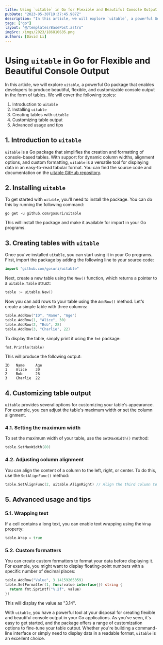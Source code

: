 ```yaml
---
title: Using `uitable` in Go for Flexible and Beautiful Console Output
pubDate: "2023-05-30T19:37:45.987Z"
description: "In this article, we will explore `uitable`, a powerful Go package that enables developers to produce beautiful, flexible, and customizable console output in the form of tables."
tags: ["go"]
layout: "@/templates/BasePost.astro"
imgSrc: /imgs/2023/186810635.png
authors: [David Li]
---
```

# Using `uitable` in Go for Flexible and Beautiful Console Output

In this article, we will explore `uitable`, a powerful Go package that enables developers to produce beautiful, flexible, and customizable console output in the form of tables. We will cover the following topics:

1. Introduction to `uitable`
2. Installing `uitable`
3. Creating tables with `uitable`
4. Customizing table output
5. Advanced usage and tips

## 1. Introduction to `uitable`

`uitable` is a Go package that simplifies the creation and formatting of console-based tables. With support for dynamic column widths, alignment options, and custom formatting, `uitable` is a versatile tool for displaying data in an easy-to-read tabular format. You can find the source code and documentation on the [uitable GitHub repository](https://github.com/gosuri/uitable).

## 2. Installing `uitable`

To get started with `uitable`, you'll need to install the package. You can do this by running the following command:

```
go get -u github.com/gosuri/uitable
```

This will install the package and make it available for import in your Go programs.

## 3. Creating tables with `uitable`

Once you've installed `uitable`, you can start using it in your Go programs. First, import the package by adding the following line to your source code:

```go
import "github.com/gosuri/uitable"
```

Next, create a new table using the `New()` function, which returns a pointer to a `uitable.Table` struct:

```go
table := uitable.New()
```

Now you can add rows to your table using the `AddRow()` method. Let's create a simple table with three columns:

```go
table.AddRow("ID", "Name", "Age")
table.AddRow(1, "Alice", 30)
table.AddRow(2, "Bob", 28)
table.AddRow(3, "Charlie", 22)
```

To display the table, simply print it using the `fmt` package:

```go
fmt.Println(table)
```

This will produce the following output:

```
ID   Name     Age
1    Alice    30
2    Bob      28
3    Charlie  22
```

## 4. Customizing table output

`uitable` provides several options for customizing your table's appearance. For example, you can adjust the table's maximum width or set the column alignment.

### 4.1. Setting the maximum width

To set the maximum width of your table, use the `SetMaxWidth()` method:

```go
table.SetMaxWidth(80)
```

### 4.2. Adjusting column alignment

You can align the content of a column to the left, right, or center. To do this, use the `SetAlignFunc()` method:

```go
table.SetAlignFunc(2, uitable.AlignRight) // Align the third column to the right
```

## 5. Advanced usage and tips

### 5.1. Wrapping text

If a cell contains a long text, you can enable text wrapping using the `Wrap` property:

```go
table.Wrap = true
```

### 5.2. Custom formatters

You can create custom formatters to format your data before displaying it. For example, you might want to display floating-point numbers with a specific number of decimal places:

```go
table.AddRow("Value", 3.14159265359)
table.SetFormatter(1, func(value interface{}) string {
  return fmt.Sprintf("%.2f", value)
})
```

This will display the value as "3.14".

With `uitable`, you have a powerful tool at your disposal for creating flexible and beautiful console output in your Go applications. As you've seen, it's easy to get started, and the package offers a range of customization options to fine-tune your table output. Whether you're building a command-line interface or simply need to display data in a readable format, `uitable` is an excellent choice.
